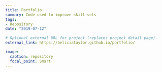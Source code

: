 ```yaml
---
title: Portfolio
summary: Code used to improve skill-sets
tags:
- Repository
date: "2019-07-12"

# Optional external URL for project (replaces project detail page).
external_link: https://beliciataylor.github.io/portfolio/

image:
  caption: repository
  focal_point: Smart
---
```


